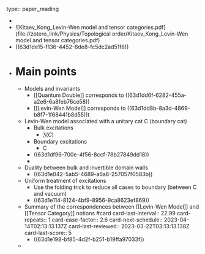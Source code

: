 type:: paper_reading

-
- ![Kitaev_Kong_Levin-Wen model and tensor categories.pdf](file://zotero_link/Physics/Topological order/Kitaev_Kong_Levin-Wen model and tensor categories.pdf)
- ((63d1de15-f136-4452-8de8-fc5dc2ad51f8))
- # Main points
	- Models and invariants
		- [[Quantum Double]] corresponds to ((63d1dd6f-6282-455a-a2e6-6a8feb76ce58))
		- [[Levin-Wen Model]] corresponds  to ((63d1dd8b-8a3d-4869-b8f7-1f68441b8d55))t
	- Levin-Wen model associated with a unitary cat C (boundary cat)
		- Bulk excitations
			- $\mathfrak Z(C)$
		- Boundary excitations
			- C
		- ((63d1df96-700e-4f56-8ccf-78b27849dd18))
		-
	- Duality between bulk and invertible domain walls
		- ((63d1e042-5ab5-4689-a6a8-257057f0583b))
	- Uniform treatment of excitations
		- Use the folding trick to reduce all cases to boundary (between C and vacuum)
		- ((63d1e114-8124-4bf9-8956-9ca8623ef869))
	- Summary of the correspondences between [[Levin-Wen Model]] and [[Tensor Category]] notions #card
	  card-last-interval:: 22.99
	  card-repeats:: 1
	  card-ease-factor:: 2.6
	  card-next-schedule:: 2023-04-14T02:13:13.137Z
	  card-last-reviewed:: 2023-03-22T03:13:13.138Z
	  card-last-score:: 5
		- ((63d1e198-bf85-4d2f-b251-b19ffa97033f))
	-